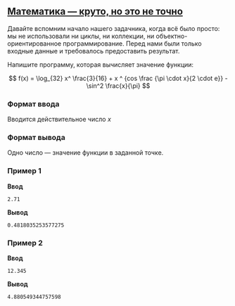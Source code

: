 ## [Математика — круто, но это не точно](../../../solutions/6.1/61_a.py)

Давайте вспомним начало нашего задачника, когда всё было просто: мы не использовали ни циклы, ни коллекции, ни объектно-ориентированное программирование. Перед нами были только входные данные и требовалось предоставить результат.

Напишите программу, которая вычисляет значение функции:

$$
f(x) = \log_{32} x^ \frac{3}{16} + x ^ {cos \frac {\pi \cdot x}{2 \cdot e}} - \sin^2 \frac{x}{\pi}
$$


### Формат ввода

Вводится действительное число $x$

### Формат вывода

Одно число — значение функции в заданной точке.

### Пример 1

__Ввод__
```plaintext
2.71
```

__Вывод__
```plaintext
0.4818035253577275
```

### Пример 2

__Ввод__
```plaintext
12.345
```

__Вывод__
```plaintext
4.880549344757598
```